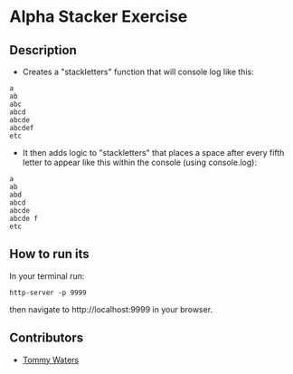 # Alpha Stacker Exercise

## Description
- Creates a "stackletters" function that will console log like this:
```
a
ab
abc
abcd
abcde
abcdef
etc

```
- It then adds logic to "stackletters" that places a space after every fifth letter to appear like this within the console (using console.log):
```
a
ab
abd
abcd
abcde
abcde f
etc

```

## How to run its
In your terminal run:
```
http-server -p 9999
```
then navigate to http://localhost:9999 in your browser.

## Contributors
- [Tommy Waters](https://github.com/Thomaswaters05)